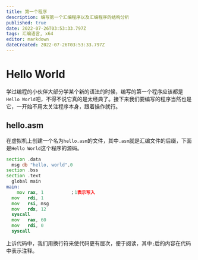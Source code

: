 ```yaml
---
title: 第一个程序
description: 编写第一个汇编程序以及汇编程序的结构分析
published: true
date: 2022-07-26T03:53:33.797Z
tags: 汇编语言, x64
editor: markdown
dateCreated: 2022-07-26T03:53:33.797Z
---
```


# Hello World
学过编程的小伙伴大部分学某个新的语法的时候，编写的第一个程序应该都是`Hello World`吧，不得不说它真的是太经典了。接下来我们要编写的程序当然也是它，一开始不用太关注程序本身，跟着操作就行。

## hello.asm
在虚拟机上创建一个名为`hello.asm`的文件，其中`.asm`就是汇编文件的后缀，下面是`Hello World`这个程序的源码。
```asm
section .data
  msg db "hello, world",0
section .bss
section .text
  global main
main:
	mov	rax, 1 			；1表示写入
  mov	rdi, 1			
  mov	rsi, msg
  mov	rdx, 12
  syscall
  mov	rax, 60
  mov	rdi, 0
  syscall

```
上诉代码中，我们用换行符来使代码更有层次，便于阅读，其中`;`后的内容在代码中表示注释。